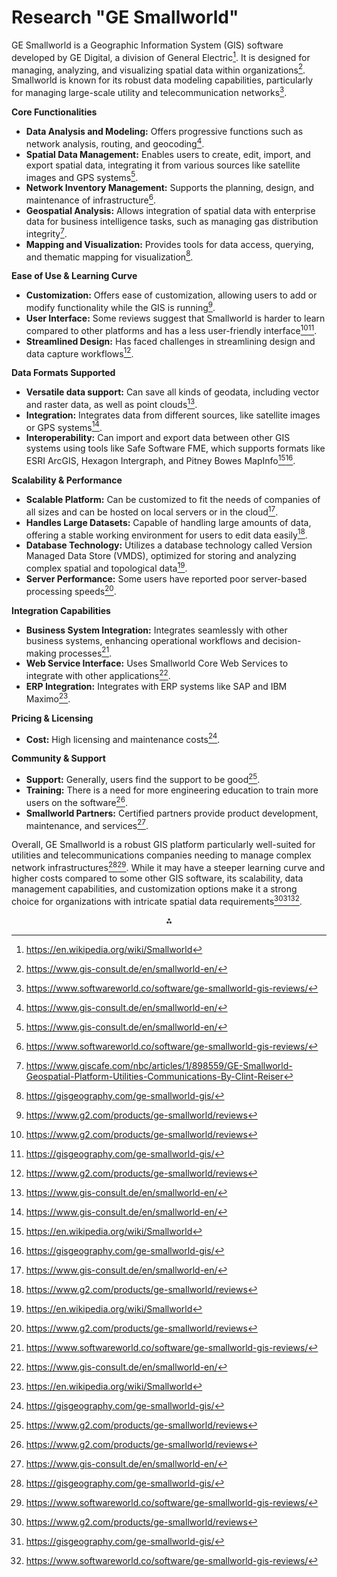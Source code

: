 # Research "GE Smallworld"

GE Smallworld is a Geographic Information System (GIS) software developed by GE Digital, a division of General Electric[^3]. It is designed for managing, analyzing, and visualizing spatial data within organizations[^1]. Smallworld is known for its robust data modeling capabilities, particularly for managing large-scale utility and telecommunication networks[^7].

**Core Functionalities**

- **Data Analysis and Modeling:** Offers progressive functions such as network analysis, routing, and geocoding[^1].
- **Spatial Data Management:** Enables users to create, edit, import, and export spatial data, integrating it from various sources like satellite images and GPS systems[^1].
- **Network Inventory Management:** Supports the planning, design, and maintenance of infrastructure[^7].
- **Geospatial Analysis:** Allows integration of spatial data with enterprise data for business intelligence tasks, such as managing gas distribution integrity[^6].
- **Mapping and Visualization:** Provides tools for data access, querying, and thematic mapping for visualization[^5].

**Ease of Use \& Learning Curve**

- **Customization:** Offers ease of customization, allowing users to add or modify functionality while the GIS is running[^4].
- **User Interface:** Some reviews suggest that Smallworld is harder to learn compared to other platforms and has a less user-friendly interface[^4][^5].
- **Streamlined Design:** Has faced challenges in streamlining design and data capture workflows[^4].

**Data Formats Supported**

- **Versatile data support:** Can save all kinds of geodata, including vector and raster data, as well as point clouds[^1].
- **Integration:** Integrates data from different sources, like satellite images or GPS systems[^1].
- **Interoperability:** Can import and export data between other GIS systems using tools like Safe Software FME, which supports formats like ESRI ArcGIS, Hexagon Intergraph, and Pitney Bowes MapInfo[^3][^5].

**Scalability \& Performance**

- **Scalable Platform:** Can be customized to fit the needs of companies of all sizes and can be hosted on local servers or in the cloud[^1].
- **Handles Large Datasets:** Capable of handling large amounts of data, offering a stable working environment for users to edit data easily[^4].
- **Database Technology:** Utilizes a database technology called Version Managed Data Store (VMDS), optimized for storing and analyzing complex spatial and topological data[^3].
- **Server Performance:** Some users have reported poor server-based processing speeds[^4].

**Integration Capabilities**

- **Business System Integration:** Integrates seamlessly with other business systems, enhancing operational workflows and decision-making processes[^7].
- **Web Service Interface:** Uses Smallworld Core Web Services to integrate with other applications[^1].
- **ERP Integration:** Integrates with ERP systems like SAP and IBM Maximo[^3].

**Pricing \& Licensing**

- **Cost:** High licensing and maintenance costs[^5].

**Community \& Support**

- **Support:** Generally, users find the support to be good[^4].
- **Training:** There is a need for more engineering education to train more users on the software[^4].
- **Smallworld Partners:** Certified partners provide product development, maintenance, and services[^1].

Overall, GE Smallworld is a robust GIS platform particularly well-suited for utilities and telecommunications companies needing to manage complex network infrastructures[^5][^7]. While it may have a steeper learning curve and higher costs compared to some other GIS software, its scalability, data management capabilities, and customization options make it a strong choice for organizations with intricate spatial data requirements[^4][^5][^7].

<div style="text-align: center">⁂</div>

[^1]: https://www.gis-consult.de/en/smallworld-en/
[^2]: https://www.smallworldnordic.com/telecom
[^3]: https://en.wikipedia.org/wiki/Smallworld
[^4]: https://www.g2.com/products/ge-smallworld/reviews
[^5]: https://gisgeography.com/ge-smallworld-gis/
[^6]: https://www.giscafe.com/nbc/articles/1/898559/GE-Smallworld-Geospatial-Platform-Utilities-Communications-By-Clint-Reiser
[^7]: https://www.softwareworld.co/software/ge-smallworld-gis-reviews/
[^8]: https://www.reddit.com/r/gis/comments/yqgwf5/migrating_from_esri_to_ge_smallworld/
[^9]: https://www.geoinformatics.com/diagnostics-user-portal-for-ge-smallworld-customers/
[^10]: https://www.ge.com/news/press-releases/ges-new-smallworld™-office-suite-43-delivers-big-updates-global-utility-customers
[^11]: https://www.gevernova.com/grid-solutions/products/applications/geospatial/ger4241_schematics_r3.pdf
[^12]: https://www.ge.com/news/press-releases/ge-improves-customer-experience-smallworld-geospatial-software-java-integration
[^13]: https://www.globema.com/solutions/smallworld-gis/
[^14]: https://fme.safe.com/blog/2014/08/ge-smallworld-gis-data/
[^15]: https://www.mettenmeier.de/wp-content/uploads/gsa-smallworld-geospatial-analysis_english.pdf
[^16]: https://www.gevernova.com/grid-solutions/products/applications/geospatial/ger4227_interoperability.pdf
[^17]: https://www.gevernova.com/software/products/gridos/network-lifecycle
[^18]: https://www.youtube.com/watch?v=a7kjl7SY-F0
[^19]: https://spatialworld.fi/wp-content/uploads/2014/documents/smallworld/sias_fact_sheet.pdf
[^20]: https://www.gevernova.com/software/products/geospatial-network-management-smallworld-gis
[^21]: https://redplanetgrp.com/ge-smallworld/
[^22]: https://www.mettenmeier.de/wp-content/uploads/NRM_catalogue_englisch.pdf
[^23]: https://support.safe.com/hc/en-us/articles/25407441940109-Tutorial-Getting-Started-with-the-Smallworld-Database
[^24]: https://www.reddit.com/r/gis/comments/v2wflc/smallworld_vs_esri_for_utility_gis_what_feedback/
[^25]: https://www.geoinformatics.com/one-stop-shop-for-ge-smallworld-users/
[^26]: https://www.globema.com/smallworld-gis-testing-best-practices/
[^27]: https://www.gevernova.com/software/blog/geospatial-technology-and-what-it-means-smallworld-gis
[^28]: https://www.geglobalresearch.com/innovation/ge-softwares-design-user-experience-studio
[^29]: https://www.giscafe.com/nbc/articles/1/898559/GE-Smallworld-Geospatial-Platform-Utilities-Communications-By-Clint-Reiser
[^30]: https://www.reddit.com/r/gis/comments/1c4zavl/ge_smallworld/
[^31]: https://www.g2.com/compare/ge-smallworld-vs-oracle-spatial
[^32]: https://www.gis-consult.de/en/smallworld-en/
[^33]: https://flypix.ai/blog/geospatial-modeling-software-tools-ai/
[^34]: https://gis.stackexchange.com/questions/312527/database-support-in-ge-smallworld
[^35]: https://www.globema.com/pni-522/
[^36]: https://query.prod.cms.rt.microsoft.com/cms/api/am/binary/RW1hUjJ
[^37]: https://support.safe.com/hc/en-us/articles/25407656522509-Exporting-from-Smallworld
[^38]: https://www.gevernova.com/grid-solutions/products/applications/geospatial/ger4244_intelligence_r2.pdf
[^39]: https://community.safe.com/data-7/how-to-import-smallworld-vmds-data-into-esri-gdb-format-9085
[^40]: https://www.gevernova.com/grid-solutions/products/applications/geospatial/ger4241_schematics_r3.pdf
[^41]: https://www.linkedin.com/pulse/exporting-data-from-ge-vernova-smallworld-uqqcf
[^42]: https://www.gevernova.com/grid-solutions/products/applications/geospatial/ger4242_fieldinfosystem_r2.pdf
[^43]: https://en.wikipedia.org/wiki/Smallworld
[^44]: https://www.reddit.com/r/gis/comments/1fzm7fp/what_is_the_current_technology_stack_used_in_ge/
[^45]: https://www.mettenmeier.de/en/products-and-solutions/smallworld-gis/interfaces-and-integration/
[^46]: https://www.mettenmeier.de/en/products-and-solutions/smallworld-gis/additional-products-a-z/
[^47]: https://www.softwarereviews.com/products/smallworld-gis?c_id=78
[^48]: https://spatialworld.fi/wp-content/uploads/2014/documents/smallworld/eo_fact_sheet.pdf
[^49]: https://www.gevernova.com/grid-solutions/geospatial/catalog/smallworld_optimization.htm
[^50]: https://www.reddit.com/r/gis/comments/ta8645/arcgis_could_always_be_worse_it_could_be/
[^51]: https://www.researchgate.net/publication/347346695_Redefining_Performance_Evaluation_General_Electric_Deloitte_and_Adobe/fulltext/63e63dc5e2e1515b6b871efc/Redefining-Performance-Evaluation-General-Electric-Deloitte-and-Adobe.pdf
[^52]: https://www.linkedin.com/posts/sushant-rastogi-8760766_ge-smallworld-gis-activity-7262345523662086144-G6ne
[^53]: https://spatialworld.fi/wp-content/uploads/2014/documents/smallworld/wo_fact_sheet.pdf
[^54]: https://community.ifs.com/framework-experience-infrastructure-cloud-integration-dev-tools-50/ge-small-world-integration-with-ifs-36579
[^55]: https://www.globema.com/introducing-prm-api/
[^56]: https://www.globema.com/solutions/smallworld-gis/
[^57]: https://www.ge.com/news/press-releases/ge-improves-customer-experience-smallworld-geospatial-software-java-integration
[^58]: https://realworld-systems.com/smallworld-services/
[^59]: https://www.trustradius.com/products/ge-digital-smallworld-gis/pricing
[^60]: https://automatechinc.atlassian.net/wiki/spaces/GPCL/overview?homepageId=1352302785%2F1000
[^61]: https://www.g2.com/compare/esri-arcgis-vs-ge-smallworld
[^62]: https://www.smallworldnordic.com/about-us
[^63]: https://community.safe.com/data-7/extract-data-from-smallworld-3233
[^64]: https://community.esri.com/t5/business-questions/switching-from-esri-to-smallworld/td-p/573131
[^65]: https://www.gevernova.com/grid-solutions/services/support.htm
[^66]: https://www.smallworldnordic.com/telecom
[^67]: https://digitalsupport.ge.com/s/
[^68]: https://steamcommunity.com/app/235620/discussions/
[^69]: https://www.gegridsolutions.com/contact.htm
[^70]: https://www.g2.com/products/ge-smallworld/discuss
[^71]: https://spatialworld.fi/en/smallworld/smallworld-tuki/
[^72]: https://gis.stackexchange.com/questions/64821/is-there-any-learning-material-available-for-ge-smallworld
[^73]: https://smallworld.hashnode.dev/how-i-learned-to-stop-worrying-about-different-data-formats-in-smallworld-and-love-the-fme-or-ge-smallworlds-fme-som
[^74]: https://www.youtube.com/watch?v=pf2kW_tGd6s
[^75]: https://support.safe.com/hc/en-us/articles/25407533218445-FME-and-Smallworld-Configuration-Options
[^76]: https://www.youtube.com/watch?v=MkIYrfEmW00
[^77]: https://gis.stackexchange.com/questions/155919/converting-smallworld-data-into-other-gis-formats
[^78]: https://www.g2.com/products/ge-smallworld/reviews
[^79]: https://www.softwareworld.co/software/ge-smallworld-gis-reviews/
[^80]: https://aws.amazon.com/marketplace/pp/prodview-n35b535qoyzwo
[^81]: https://vietnamenergy.vn/ge-smallworld-birds-eye-view-to-up-your-game-16863.html
[^82]: https://up42.com/blog/key-elements-scalable-geospatial-platform
[^83]: https://www.mettenmeier.de/en/products-and-solutions/smallworld-gis/additional-products-a-z/diagnostics/
[^84]: https://www.geo-tel.com/google-integrating-mapping-into-smallworld-app/
[^85]: https://fme.safe.com/blog/2014/08/ge-smallworld-gis-data/
[^86]: https://developer.what3words.com/tutorial/how-to-add-the-what3words-java-api-for-ge-smallworld
[^87]: https://www.globema.com/integration-smallworld-based-system-sap/
[^88]: https://www.iqgeo.com/iqgeo-etl-for-smallworld-product-sheet
[^89]: https://fme.safe.com/presentations/data-integration-esri-platform-ge-smallworld-gas-distribution-model/
[^90]: https://www.gevernova.com/grid-solutions/products/applications/geospatial/ger4237_integratedata.pdf
[^91]: https://www.360quadrants.com/semiconductor-and-electronics/geographic-information-system-gis/ge
[^92]: https://www.smallworldnordic.com/news/no-1-european-ge-smallworld-partner-in-2020
[^93]: https://aws.amazon.com/marketplace/pp/prodview-g6lp2e66vx64y
[^94]: https://www.globema.com/sw-services/
[^95]: http://sw-gis.wikidot.com/forums-blogs
[^96]: https://www.globema.com/services/technical-support/
[^97]: http://sw-gis.wikidot.com/comm-projects
[^98]: http://sw-gis.wikidot.com
[^99]: https://automatech.com/ge-intelligent-platforms-technical-support/
[^100]: https://community.ibm.com/community/user/asset-facilities/discussion/ge-smallworld-map
[^101]: https://gis.stackexchange.com/questions/tagged/smallworld-gis
